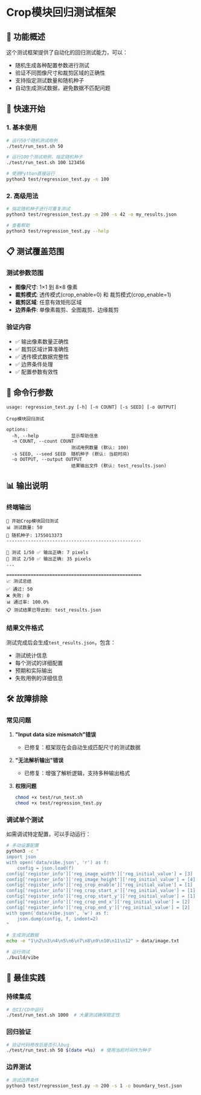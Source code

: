 # Crop模块回归测试框架

## 🎯 功能概述

这个测试框架提供了自动化的回归测试能力，可以：
- 随机生成各种配置参数进行测试
- 验证不同图像尺寸和裁剪区域的正确性
- 支持指定测试数量和随机种子
- 自动生成测试数据，避免数据不匹配问题

## 🚀 快速开始

### 1. 基本使用
```bash
# 运行50个随机测试用例
./test/run_test.sh 50

# 运行100个测试用例，指定随机种子
./test/run_test.sh 100 123456

# 使用Python直接运行
python3 test/regression_test.py -n 100
```

### 2. 高级用法
```bash
# 指定随机种子进行可重复测试
python3 test/regression_test.py -n 200 -s 42 -o my_results.json

# 查看帮助
python3 test/regression_test.py --help
```

## 📋 测试覆盖范围

### 测试参数范围
- **图像尺寸**: 1×1 到 8×8 像素
- **裁剪模式**: 透传模式(crop_enable=0) 和 裁剪模式(crop_enable=1)
- **裁剪区域**: 任意有效矩形区域
- **边界条件**: 单像素裁剪、全图裁剪、边缘裁剪

### 验证内容
- ✅ 输出像素数量正确性
- ✅ 裁剪区域计算准确性
- ✅ 透传模式数据完整性
- ✅ 边界条件处理
- ✅ 配置参数有效性

## 🔧 命令行参数

```
usage: regression_test.py [-h] [-n COUNT] [-s SEED] [-o OUTPUT]

Crop模块回归测试

options:
  -h, --help            显示帮助信息
  -n COUNT, --count COUNT
                        测试用例数量 (默认: 100)
  -s SEED, --seed SEED  随机种子 (默认: 当前时间)
  -o OUTPUT, --output OUTPUT
                        结果输出文件 (默认: test_results.json)
```

## 📊 输出说明

### 终端输出
```
🚀 开始Crop模块回归测试
📊 测试数量: 50
🎲 随机种子: 1755013373
--------------------------------------------------

🧪 测试 1/50 ✅ 输出正确: 7 pixels
🧪 测试 2/50 ✅ 输出正确: 35 pixels
...

==================================================
📈 测试总结
✅ 通过: 50
❌ 失败: 0
📊 通过率: 100.0%
📋 测试结果已导出到: test_results.json
```

### 结果文件格式
测试完成后会生成`test_results.json`，包含：
- 测试统计信息
- 每个测试的详细配置
- 预期和实际输出
- 失败用例的详细信息

## 🛠️ 故障排除

### 常见问题

1. **"Input data size mismatch"错误**
   - 已修复：框架现在会自动生成匹配尺寸的测试数据

2. **"无法解析输出"错误**
   - 已修复：增强了解析逻辑，支持多种输出格式

3. **权限问题**
   ```bash
   chmod +x test/run_test.sh
   chmod +x test/regression_test.py
   ```

### 调试单个测试

如需调试特定配置，可以手动运行：
```bash
# 手动设置配置
python3 -c "
import json
with open('data/vibe.json', 'r') as f:
    config = json.load(f)
config['register_info']['reg_image_width']['reg_initial_value'] = [3]
config['register_info']['reg_image_height']['reg_initial_value'] = [4]
config['register_info']['reg_crop_enable']['reg_initial_value'] = [1]
config['register_info']['reg_crop_start_x']['reg_initial_value'] = [1]
config['register_info']['reg_crop_start_y']['reg_initial_value'] = [1]
config['register_info']['reg_crop_end_x']['reg_initial_value'] = [2]
config['register_info']['reg_crop_end_y']['reg_initial_value'] = [2]
with open('data/vibe.json', 'w') as f:
    json.dump(config, f, indent=2)
"

# 生成测试数据
echo -e "1\n2\n3\n4\n5\n6\n7\n8\n9\n10\n11\n12" > data/image.txt

# 运行测试
./build/vibe
```

## 🎯 最佳实践

### 持续集成
```bash
# 在CI/CD中运行
./test/run_test.sh 1000  # 大量测试确保稳定性
```

### 回归验证
```bash
# 验证代码修改后是否引入bug
./test/run_test.sh 50 $(date +%s)  # 使用当前时间作为种子
```

### 边界测试
```bash
# 测试边界条件
python3 test/regression_test.py -n 200 -s 1 -o boundary_test.json
```